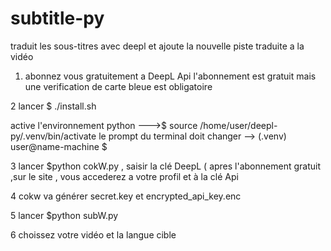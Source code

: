 # subtitle-py
traduit les sous-titres avec deepl et ajoute la nouvelle piste traduite a la vidéo

1. abonnez vous gratuitement a DeepL Api
   l'abonnement est gratuit mais une verification de carte bleue est obligatoire
     
2   lancer $ ./install.sh 

   active l'environnement python --->$ source /home/user/deepl-py/.venv/bin/activate
   le prompt du terminal doit changer --> (.venv) user@name-machine $ 

3   lancer $python cokW.py , saisir la clé DeepL ( apres l'abonnement gratuit ,sur le site , vous accederez a votre profil et à la clé Api

4   cokw va générer secret.key et  encrypted_api_key.enc 

5   lancer $python subW.py

6   choissez votre vidéo et la langue cible      

